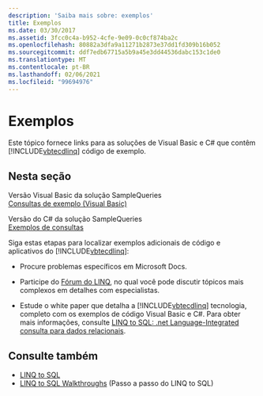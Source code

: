 ```yaml
---
description: 'Saiba mais sobre: exemplos'
title: Exemplos
ms.date: 03/30/2017
ms.assetid: 3fcc0c4a-b952-4cfe-9e09-0c0cf874ba2c
ms.openlocfilehash: 80882a3dfa9a11271b2873e37dd1fd309b16b052
ms.sourcegitcommit: ddf7edb67715a5b9a45e3dd44536dabc153c1de0
ms.translationtype: MT
ms.contentlocale: pt-BR
ms.lasthandoff: 02/06/2021
ms.locfileid: "99694976"
---
```

# <a name="samples"></a>Exemplos

Este tópico fornece links para as soluções de Visual Basic e C# que contêm [!INCLUDE[vbtecdlinq](../../../../../../includes/vbtecdlinq-md.md)] código de exemplo.  
  
## <a name="in-this-section"></a>Nesta seção  

 Versão Visual Basic da solução SampleQueries  
 [Consultas de exemplo (Visual Basic)](../../../../../visual-basic/programming-guide/language-features/linq/introduction-to-linq.md)  
  
 Versão do C# da solução SampleQueries  
 [Exemplos de consultas](/previous-versions/visualstudio/visual-studio-2008/bb397972(v=vs.90))  
  
 Siga estas etapas para localizar exemplos adicionais de código e aplicativos do [!INCLUDE[vbtecdlinq](../../../../../../includes/vbtecdlinq-md.md)]:  
  
- Procure problemas específicos em Microsoft Docs.  
  
- Participe do [Fórum do LINQ](https://social.msdn.microsoft.com/forums/en-us/home?forum=linqtosql), no qual você pode discutir tópicos mais complexos em detalhes com especialistas.  
  
- Estude o white paper que detalha a [!INCLUDE[vbtecdlinq](../../../../../../includes/vbtecdlinq-md.md)] tecnologia, completo com os exemplos de código Visual Basic e C#. Para obter mais informações, consulte [LINQ to SQL: .net Language-Integrated consulta para dados relacionais](/previous-versions/dotnet/articles/bb425822(v=msdn.10)).  
  
## <a name="see-also"></a>Consulte também

- [LINQ to SQL](index.md)
- [LINQ to SQL Walkthroughs](/previous-versions/visualstudio/visual-studio-2008/bb386295(v=vs.90)) (Passo a passo do LINQ to SQL)
